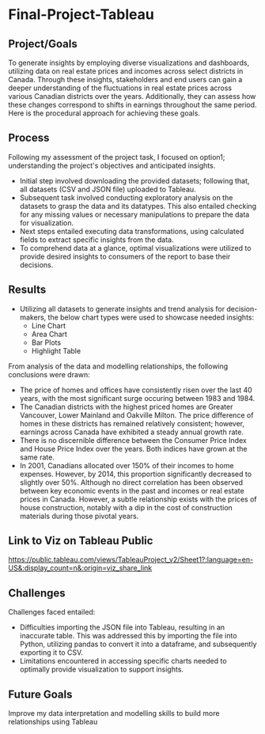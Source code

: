 # Final-Project-Tableau

## Project/Goals
To generate insights by employing diverse visualizations and dashboards, utilizing data on real estate prices and incomes across select districts in Canada. Through these insights, stakeholders and end users can gain a deeper understanding of the fluctuations in real estate prices across various Canadian districts over the years. Additionally, they can assess how these changes correspond to shifts in earnings throughout the same period. Here is the procedural approach for achieving these goals.

## Process
Following my assessment of the project task, I focused on option1; understanding the project's objectives and anticipated insights.
- Initial step involved downloading the provided datasets; following that, all datasets (CSV and JSON file) uploaded to Tableau.
- Subsequent task involved conducting exploratory analysis on the datasets to grasp the data and its datatypes. This also entailed checking for any missing values or necessary manipulations to prepare the data for visualization.
- Next steps entailed executing data transformations, using calculated fields to extract specific insights from the data.
- To comprehend data at a glance, optimal visualizations were utilized to provide desired insights to consumers of the report to base their decisions.


## Results
- Utilizing all datasets to generate insights and trend analysis for decision-makers, the below chart types were used to showcase needed insights:
  - Line Chart
  - Area Chart
  - Bar Plots
  - Highlight Table

From analysis of the data and modelling relationships, the following conclusions were drawn:
- The price of homes and offices have consistently risen over the last 40 years, with the most significant surge occuring between 1983 and 1984.
- The Canadian districts with the highest priced homes are Greater Vancouver, Lower Mainland and Oakville Milton. The price difference of homes in these districts has remained relatively consistent; however, earnings across Canada have exhibited a steady annual growth rate.
- There is no discernible difference between the Consumer Price Index and House Price Index over the years. Both indices have grown at the same rate.
- In 2001, Canadians allocated over 150% of their incomes to home expenses. However, by 2014, this proportion significantly decreased to slightly over 50%. Although no direct correlation has been observed between key economic events in the past and incomes or real estate prices in Canada. However, a subtle relationship exists with the prices of house construction, notably with a dip in the cost of construction materials during those pivotal years.

## Link to Viz on Tableau Public
https://public.tableau.com/views/TableauProject_v2/Sheet1?:language=en-US&:display_count=n&:origin=viz_share_link


## Challenges 
Challenges faced entailed:
- Difficulties importing the JSON file into Tableau, resulting in an inaccurate table. This was addressed this by importing the file into Python, utilizing pandas to convert it into a dataframe, and subsequently exporting it to CSV.
- Limitations encountered in accessing specific charts needed to optimally provide visualization to support insights.

## Future Goals
Improve my data interpretation and modelling skills to build more relationships using Tableau

